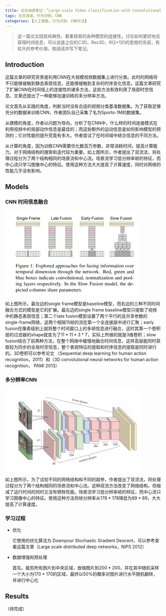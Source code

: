 ```yaml
---
title: 论文阅读笔记：”Large-scale Video Classification with Convolutional Neural Networks“
tags: 论文阅读，行为识别，CNN
categories: [人工智能，行为识别，CNN方法]
---
```


> 这一篇论文因其经典性，着重探索的各种模型的连接性，讨论如何更好地去获得时间信息，可以说是之后的C3D，Res3D，R(2+1)D的思想的先驱，有较大的参考价值，故阅读并写下笔记。

## Introduction

这篇文章的研究背景是利用CNN在大规模视频数据集上进行分类。此时的网络将不只能够接触到静态表观信息，还能够接触到复杂的时序变化信息。这篇文章研究了扩展CNN在时间域上的连接性的诸多方法，这些方法有效利用了局部时空信息。文章还提出了一种能够加速训练的多分辨率方法。

论文首先从实践的角度，判断当时没有合适的视频分类基准数据集。为了获取足够充分的数据来训练CNN，作者团队自己采集了名为Sports-1M的数据集。

从建模的角度，作者以问题为导向，分析了在CNN中，什么样的时间连接模式在利用视频中的局部动作信息是最佳的；而这些额外的运动信息是如何影响模型的预测的；它对性能的提升究竟有多大。作者尝试了在时间域中结合信息的不同方法。

从计算的角度，因为训练CNN需要优化数百万参数，非常消耗时间，提高计算能力，对于网络结构的搜索和迭代较为重要。如上图所示，作者提出了双流法，将处理过程分为了两个结构相同的场景流和中心流。场景流学习低分辨率帧的特征，而中心流只学习图像中心的特征。使用这种方法大大提高了计算速度，同时对网络的性能几乎没有影响。

## Models

### CNN 时间信息融合

<img src="https://raw.githubusercontent.com/coelien/image-hosting/master/img/202112231703437.png" alt="image-20211223170350392" style="zoom:50%;" />

如上图所示，最左边的single frame模型是baseline模型，而右边的三种不同时间融合方式的模型是它的扩展。最左边的single frame baseline模型只提取了视频中的静态表观信息；第二个late fusion模型设置了两个平行的且共享参数的single-frame网络，这两个相隔15帧的流在第一个全连接层中进行汇聚；early fusion在像素级别上就将整个时间窗口上的多帧信息进行融合，这时其第一个卷积层的过滤器的shape就变为了$11*11*3*T$​​，实际上所做的就是3维卷积；slow fusion结合了前两种方法，在整个网络中缓慢地融合时间信息，这样高层能同时获取较为同步的全局时空信息，整个表观特征的提取和时序信息的提取是同时进行的。3D卷积可以参考论文 （Sequential deep learning for human action recognition，2011）和（3D convolutional neural networks for human action recognition， PAMI 2013）

### 多分辨率CNN

<img src="https://raw.githubusercontent.com/coelien/image-hosting/master/img/202112231704560.png" alt="image-20211223170415501" style="zoom:50%;" />

如上图所示，为了试验不同的网络结构和不同的超参，作者提出了双流法，将处理过程分为了两个结构相同的场景流和中心流。这种双流方法改变了网络结构，但缩减了运行时间的同时又没有牺牲性能。场景流学习低分辨率帧的特征，而中心流只学习图像中心的特征。使用这种方法将帧分辨率从$178*178$降低为$89*89$，大大提高了计算速度。

### 学习过程

- 优化

  它使用的优化算法为 Downpour Stochastic Gradient Descent，可以参考查看这篇文章（Large scale distributed deep networks，NIPS 2012）

- 数据增强和预处理

  首先，裁剪所有图片到中央区域，放缩图片到$200*200$，并在其中随机采样一个大小为$170*170$的区域，最终以50%的概率对图片进行水平随机翻转，并进行中心化

## Results

（待完成）